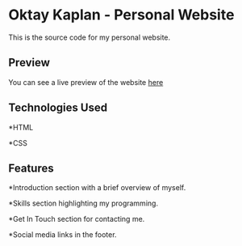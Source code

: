 # Oktay Kaplan - Personal Website

This is the source code for my personal website.

## Preview


You can see a live preview of the website [here](https://oktay-kaplan.github.io/MyPersonal-Website/)

## Technologies Used

*HTML

*CSS


## Features

*Introduction section with a brief overview of myself.

*Skills section highlighting my programming.

*Get In Touch section for contacting me.

*Social media links in the footer.
